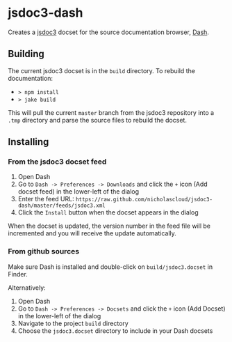 # jsdoc3-dash

Creates a [jsdoc3](https://github.com/jsdoc3/jsdoc3.github.com) docset for the source documentation browser, [Dash](http://kapeli.com/).

## Building

The current jsdoc3 docset is in the `build` directory. To rebuild the documentation:

- `> npm install`
- `> jake build`

This will pull the current `master` branch from the jsdoc3 repository into a `.tmp` directory and parse the source files to rebuild the docset.

## Installing

### From the jsdoc3 docset feed

1. Open Dash
2. Go to `Dash -> Preferences -> Downloads` and click the `+` icon (Add docset feed) in the lower-left of the dialog
3. Enter the feed URL: `https://raw.github.com/nicholascloud/jsdoc3-dash/master/feeds/jsdoc3.xml`
4. Click the `Install` button when the docset appears in the dialog

When the docset is updated, the version number in the feed file will be incremented and you will receive the update automatically.

### From github sources

Make sure Dash is installed and double-click on `build/jsdoc3.docset` in Finder.

Alternatively:

1. Open Dash
2. Go to `Dash -> Preferences -> Docsets` and click the `+` icon (Add Docset) in the lower-left of the dialog
3. Navigate to the project `build` directory
4. Choose the `jsdoc3.docset` directory to include in your Dash docsets